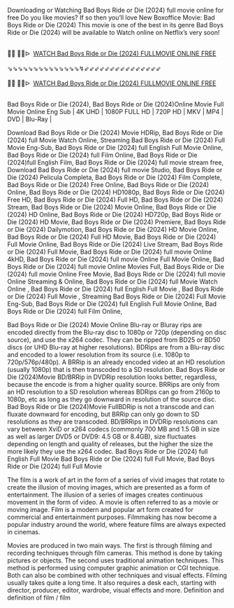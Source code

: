 Downloading or Watching Bad Boys Ride or Die (2024) full movie online for free Do you like movies? If so then you’ll love New Boxoffice Movie: Bad Boys Ride or Die (2024) This movie is one of the best in its genre Bad Boys Ride or Die (2024) will be available to Watch online on Netflix’s very soon!

<div><br /></div><div>🔴🔴 🔴🔴ᐅ&nbsp;&nbsp;<a href="https://t.co/vqwavIDVfd">WATCH Bad Boys Ride or Die (2024) FULLMOVIE ONLINE FREE</a></div><div><br /></div><div><div>⇘⇘⇘⇘⇘⇘⇘⇘⇘⇘⇘⇘⇘⇘↯⇙⇙⇙⇙⇙⇙⇙⇙⇙⇙⇙⇙⇙⇙⇙</div></div><div><br /></div><div><div><div><div>🔴🔴 🔴🔴ᐅ&nbsp;&nbsp;<a href="https://t.co/uFXmLd7pM6">WATCH Bad Boys Ride or Die (2024) FULLMOVIE ONLINE FREE</a></div><div><br /></div></div></div></div>

Bad Boys Ride or Die (2024), Bad Boys Ride or Die (2024)Online Movie Full Movie Online Eng Sub
| 4K UHD | 1080P FULL HD | 720P HD | MKV | MP4 | DVD | Blu-Ray |

Download Bad Boys Ride or Die (2024) Movie HDRip,
Bad Boys Ride or Die (2024) full Movie Watch Online,
Streaming Bad Boys Ride or Die (2024) Full Movie Eng-Sub,
Bad Boys Ride or Die (2024) full English Full Movie Online,
Bad Boys Ride or Die (2024) full Film Online,
Bad Boys Ride or Die (2024)full English Film,
Bad Boys Ride or Die (2024) full movie stream free,
Download Bad Boys Ride or Die (2024) full movie Studio,
Bad Boys Ride or Die (2024) Pelicula Completa,
Bad Boys Ride or Die (2024) Film Complete,
Bad Boys Ride or Die (2024) Free Online,
Bad Boys Ride or Die (2024) Online,
Bad Boys Ride or Die (2024) HD1080p,
Bad Boys Ride or Die (2024) Free HD,
Bad Boys Ride or Die (2024) Full HD,
Bad Boys Ride or Die (2024) Stream,
Bad Boys Ride or Die (2024) Movie Online,
Bad Boys Ride or Die (2024) HD Online,
Bad Boys Ride or Die (2024) HD720p,
Bad Boys Ride or Die (2024) HD Movie,
Bad Boys Ride or Die (2024) Premiere,
Bad Boys Ride or Die (2024) Dailymotion,
Bad Boys Ride or Die (2024) HD Movie Online,
Bad Boys Ride or Die (2024) Full HD Movie,
Bad Boys Ride or Die (2024) Full Movie Online,
Bad Boys Ride or Die (2024) Live Stream,
Bad Boys Ride or Die (2024) Full Movie,
Bad Boys Ride or Die (2024) full movie Online 4kHD,
Bad Boys Ride or Die (2024) full movie Online Full Movie Online,
Bad Boys Ride or Die (2024) full movie Online Movies Full,
Bad Boys Ride or Die (2024) full movie Online Free Movie,
Bad Boys Ride or Die (2024) full movie Online Streaming & Online,
Bad Boys Ride or Die (2024) full Movie Watch Online ,
Bad Boys Ride or Die (2024) full English Full Movie ,
Bad Boys Ride or Die (2024) Full Movie ,
Streaming Bad Boys Ride or Die (2024) Full Movie Eng-Sub,
Bad Boys Ride or Die (2024) full English Full Movie Online,
Bad Boys Ride or Die (2024) full Film Online,


Bad Boys Ride or Die (2024) Movie Online Blu-ray or Bluray rips are encoded directly from the Blu-ray disc to 1080p or 720p (depending on disc source), and use the x264 codec. They can be ripped from BD25 or BD50 discs (or UHD Blu-ray at higher resolutions). BDRips are from a Blu-ray disc and encoded to a lower resolution from its source (i.e. 1080p to 720p/576p/480p). A BRRip is an already encoded video at an HD resolution (usually 1080p) that is then transcoded to a SD resolution. Bad Boys Ride or Die (2024)Movie BD/BRRip in DVDRip resolution looks better, regardless, because the encode is from a higher quality source. BRRips are only from an HD resolution to a SD resolution whereas BDRips can go from 2160p to 1080p, etc as long as they go downward in resolution of the source disc. Bad Boys Ride or Die (2024)Movie FullBDRip is not a transcode and can fluxate downward for encoding, but BRRip can only go down to SD resolutions as they are transcoded. BD/BRRips in DVDRip resolutions can vary between XviD or x264 codecs (commonly 700 MB and 1.5 GB in size as well as larger DVD5 or DVD9: 4.5 GB or 8.4GB), size fluctuates depending on length and quality of releases, but the higher the size the more likely they use the x264 codec. 
Bad Boys Ride or Die (2024) full English Full Movie Bad Boys Ride or Die (2024) full Full Movie, Bad Boys Ride or Die (2024) full Full Movie 

The film is a work of art in the form of a series of vivid images that rotate to create the illusion of moving images, which are presented as a form of entertainment. The illusion of a series of images creates continuous movement in the form of video. A movie is often referred to as a movie or moving image. Film is a modern and popular art form created for commercial and entertainment purposes. Filmmaking has now become a popular industry around the world, where feature films are always expected in cinemas.

Movies are produced in two main ways. The first is through filming and recording techniques through film cameras. This method is done by taking pictures or objects. The second uses traditional animation techniques. This method is performed using computer graphic animation or CGI technique. Both can also be combined with other techniques and visual effects. Filming usually takes quite a long time. It also requires a desk each, starting with director, producer, editor, wardrobe, visual effects and more. Definition and definition of film / film
